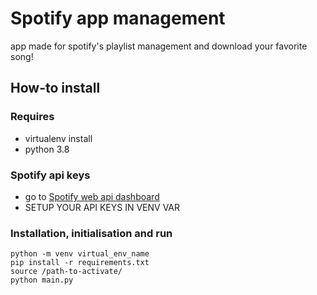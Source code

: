 # Spotify app management

app made for spotify's playlist  management and download your favorite song!

## How-to install

### Requires

- virtualenv install
- python 3.8

### Spotify api keys
- go to [Spotify web api dashboard](https://developer.spotify.com/documentation/web-api)
- SETUP YOUR API KEYS IN VENV VAR

### Installation, initialisation and run

```shell
python -m venv virtual_env_name
pip install -r requirements.txt
source /path-to-activate/
python main.py
```

